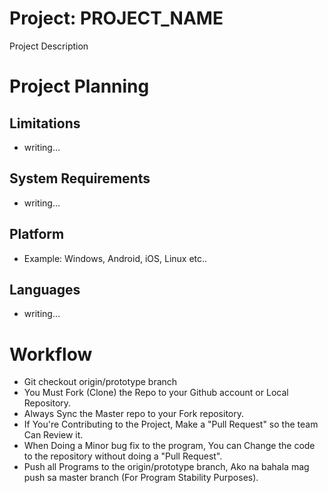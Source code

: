 # Project: PROJECT_NAME
Project Description

# Project Planning

## Limitations
* writing...

## System Requirements
* writing...

## Platform
* Example: Windows, Android, iOS, Linux etc..

## Languages
* writing...


# Workflow
* Git checkout origin/prototype branch
* You Must Fork (Clone) the Repo to your Github account or Local Repository.
* Always Sync the Master repo to your Fork repository.
* If You're Contributing to the Project, Make a "Pull Request" so the team Can Review it.
* When Doing a Minor bug fix to the program, You can Change the code to the repository without doing a "Pull Request".
* Push all Programs to the origin/prototype branch, Ako na bahala mag push sa master branch (For Program Stability Purposes).
